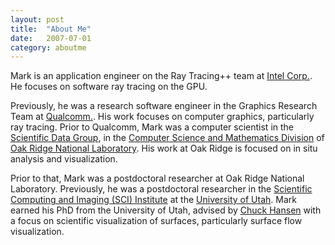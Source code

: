 ```yaml
---
layout: post
title:  "About Me"
date:   2007-07-01
category: aboutme
---
```

Mark is an application engineer on the Ray Tracing++ team at [Intel Corp.](https://www.intel.com). He focuses on software ray tracing on the GPU.

Previously, he was a research software engineer in the Graphics Research Team at [Qualcomm.](https://www.qualcomm.com). His work focuses on computer graphics, particularly ray tracing. Prior to Qualcomm, Mark was a computer scientist in the [Scientific Data Group](https://www.ornl.gov/division/csmd/scientific-data), in the [Computer Science and Mathematics Division](https://www.ornl.gov/division/csmd/) of [Oak Ridge National Laboratory](https://www.ornl.gov). His work at Oak Ridge is focused on in situ analysis and visualization.

Prior to that, Mark was a postdoctoral researcher at Oak Ridge National Laboratory. Previously, he was a postdoctoral researcher in the [Scientific Computing and Imaging (SCI) Institute](http://www.sci.utah.edu) at the [University of Utah](http://www.utah.edu). Mark earned his PhD from the University of Utah, advised by [Chuck Hansen](http://www.cs.utah.edu/~hansen) with a focus on scientific visualization of surfaces, particularly surface flow visualization.

